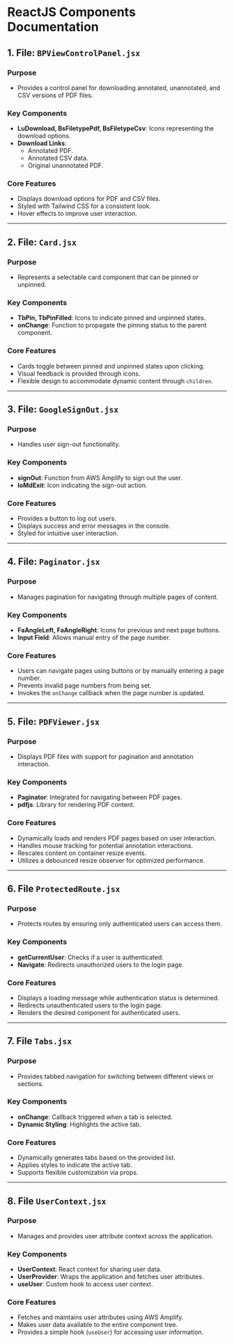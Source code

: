 # ReactJS Components Documentation

## 1. File: `BPViewControlPanel.jsx`

### Purpose
- Provides a control panel for downloading annotated, unannotated, and CSV versions of PDF files.

### Key Components
- **LuDownload, BsFiletypePdf, BsFiletypeCsv**: Icons representing the download options.
- **Download Links**: 
  - Annotated PDF.
  - Annotated CSV data.
  - Original unannotated PDF.

### Core Features
- Displays download options for PDF and CSV files.
- Styled with Tailwind CSS for a consistent look.
- Hover effects to improve user interaction.

---

## 2. File: `Card.jsx`

### Purpose
- Represents a selectable card component that can be pinned or unpinned.

### Key Components
- **TbPin, TbPinFilled**: Icons to indicate pinned and unpinned states.
- **onChange**: Function to propagate the pinning status to the parent component.

### Core Features
- Cards toggle between pinned and unpinned states upon clicking.
- Visual feedback is provided through icons.
- Flexible design to accommodate dynamic content through `children`.

---

## 3. File: `GoogleSignOut.jsx`

### Purpose
- Handles user sign-out functionality.

### Key Components
- **signOut**: Function from AWS Amplify to sign out the user.
- **IoMdExit**: Icon indicating the sign-out action.

### Core Features
- Provides a button to log out users.
- Displays success and error messages in the console.
- Styled for intuitive user interaction.

---

## 4. File: `Paginator.jsx`

### Purpose
- Manages pagination for navigating through multiple pages of content.

### Key Components
- **FaAngleLeft, FaAngleRight**: Icons for previous and next page buttons.
- **Input Field**: Allows manual entry of the page number.

### Core Features
- Users can navigate pages using buttons or by manually entering a page number.
- Prevents invalid page numbers from being set.
- Invokes the `onChange` callback when the page number is updated.

---

## 5. File: `PDFViewer.jsx`

### Purpose
- Displays PDF files with support for pagination and annotation interaction.

### Key Components
- **Paginator**: Integrated for navigating between PDF pages.
- **pdfjs**: Library for rendering PDF content.

### Core Features
- Dynamically loads and renders PDF pages based on user interaction.
- Handles mouse tracking for potential annotation interactions.
- Rescales content on container resize events.
- Utilizes a debounced resize observer for optimized performance.

---

## 6. File `ProtectedRoute.jsx`

### Purpose
- Protects routes by ensuring only authenticated users can access them.

### Key Components
- **getCurrentUser**: Checks if a user is authenticated.
- **Navigate**: Redirects unauthorized users to the login page.

### Core Features
- Displays a loading message while authentication status is determined.
- Redirects unauthenticated users to the login page.
- Renders the desired component for authenticated users.

---

## 7. File `Tabs.jsx`

### Purpose
- Provides tabbed navigation for switching between different views or sections.

### Key Components
- **onChange**: Callback triggered when a tab is selected.
- **Dynamic Styling**: Highlights the active tab.

### Core Features
- Dynamically generates tabs based on the provided list.
- Applies styles to indicate the active tab.
- Supports flexible customization via props.

---

## 8. File `UserContext.jsx`

### Purpose
- Manages and provides user attribute context across the application.

### Key Components
- **UserContext**: React context for sharing user data.
- **UserProvider**: Wraps the application and fetches user attributes.
- **useUser**: Custom hook to access user context.

### Core Features
- Fetches and maintains user attributes using AWS Amplify.
- Makes user data available to the entire component tree.
- Provides a simple hook (`useUser`) for accessing user information.
